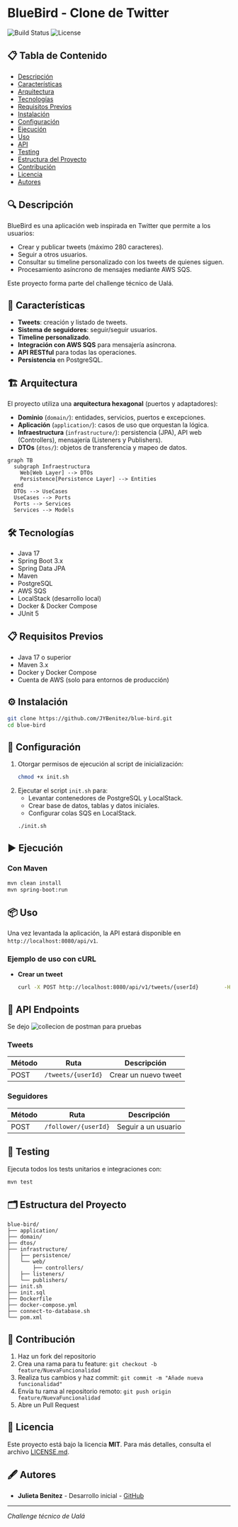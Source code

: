 # BlueBird - Clone de Twitter

![Build Status](https://img.shields.io/badge/build-passing-brightgreen) ![License](https://img.shields.io/badge/license-MIT-blue)

## 📋 Tabla de Contenido

- [Descripción](#descripción)
- [Características](#características)
- [Arquitectura](#arquitectura)
- [Tecnologías](#tecnologías)
- [Requisitos Previos](#requisitos-previos)
- [Instalación](#instalación)
- [Configuración](#configuración)
- [Ejecución](#ejecución)
- [Uso](#uso)
- [API](#api)
- [Testing](#testing)
- [Estructura del Proyecto](#estructura-del-proyecto)
- [Contribución](#contribución)
- [Licencia](#licencia)
- [Autores](#autores)

## 🔍 Descripción

BlueBird es una aplicación web inspirada en Twitter que permite a los usuarios:

- Crear y publicar tweets (máximo 280 caracteres).
- Seguir a otros usuarios.
- Consultar su timeline personalizado con los tweets de quienes siguen.
- Procesamiento asíncrono de mensajes mediante AWS SQS.

Este proyecto forma parte del challenge técnico de Ualá.

## 🚀 Características

- **Tweets**: creación y listado de tweets.
- **Sistema de seguidores**: seguir/seguir usuarios.
- **Timeline personalizado**.
- **Integración con AWS SQS** para mensajería asíncrona.
- **API RESTful** para todas las operaciones.
- **Persistencia** en PostgreSQL.

## 🏗️ Arquitectura

El proyecto utiliza una **arquitectura hexagonal** (puertos y adaptadores):

- **Dominio** (`domain/`): entidades, servicios, puertos e excepciones.
- **Aplicación** (`application/`): casos de uso que orquestan la lógica.
- **Infraestructura** (`infrastructure/`): persistencia (JPA), API web (Controllers), mensajería (Listeners y Publishers).
- **DTOs** (`dtos/`): objetos de transferencia y mapeo de datos.

```mermaid
graph TB
  subgraph Infraestructura
    Web[Web Layer] --> DTOs
    Persistence[Persistence Layer] --> Entities
  end
  DTOs --> UseCases
  UseCases --> Ports
  Ports --> Services
  Services --> Models
```

## 🛠️ Tecnologías

- Java 17
- Spring Boot 3.x
- Spring Data JPA
- Maven
- PostgreSQL
- AWS SQS
- LocalStack (desarrollo local)
- Docker & Docker Compose
- JUnit 5

## 📋 Requisitos Previos

- Java 17 o superior
- Maven 3.x
- Docker y Docker Compose
- Cuenta de AWS (solo para entornos de producción)

## ⚙️ Instalación

```bash
git clone https://github.com/JYBenitez/blue-bird.git
cd blue-bird
```

## 🔧 Configuración

1. Otorgar permisos de ejecución al script de inicialización:
   ```bash
   chmod +x init.sh
   ```
2. Ejecutar el script `init.sh` para:
   - Levantar contenedores de PostgreSQL y LocalStack.
   - Crear base de datos, tablas y datos iniciales.
   - Configurar colas SQS en LocalStack.
   ```bash
   ./init.sh
   ```

## ▶️ Ejecución

### Con Maven

```bash
mvn clean install
mvn spring-boot:run
```

## 📦 Uso

Una vez levantada la aplicación, la API estará disponible en `http://localhost:8080/api/v1`.

### Ejemplo de uso con cURL

- **Crear un tweet**

  ```bash
  curl -X POST http://localhost:8080/api/v1/tweets/{userId}        -H "Content-Type: application/json"        -d '{"content":"¡Hola, BlueBird!"}'
  ```

## 📑 API Endpoints

Se dejo ![collecion](https://github.com/JYBenitez/blue-bird/tree/main/collection-postman) de postman para pruebas

### Tweets

| Método | Ruta               | Descripción          |
| ------ | ------------------ | -------------------- |
| POST   | `/tweets/{userId}` | Crear un nuevo tweet |

### Seguidores

| Método | Ruta                 | Descripción         |
| ------ | -------------------- | ------------------- |
| POST   | `/follower/{userId}` | Seguir a un usuario |

## 🧪 Testing

Ejecuta todos los tests unitarios e integraciones con:

```bash
mvn test
```

## 🗂️ Estructura del Proyecto

```
blue-bird/
├── application/
├── domain/
├── dtos/
├── infrastructure/
│   ├── persistence/
│   └── web/
│       ├── controllers/
│   ├── listeners/
│   └── publishers/
├── init.sh
├── init.sql
├── Dockerfile
├── docker-compose.yml
├── connect-to-database.sh
└── pom.xml
```

## 🤝 Contribución

1. Haz un fork del repositorio
2. Crea una rama para tu feature: `git checkout -b feature/NuevaFuncionalidad`
3. Realiza tus cambios y haz commit: `git commit -m "Añade nueva funcionalidad"`
4. Envía tu rama al repositorio remoto: `git push origin feature/NuevaFuncionalidad`
5. Abre un Pull Request

## 📄 Licencia

Este proyecto está bajo la licencia **MIT**. Para más detalles, consulta el archivo [LICENSE.md](LICENSE.md).

## 🖋️ Autores

- **Julieta Benitez** - Desarrollo inicial - [GitHub](https://github.com/JYBenitez)

---

_Challenge técnico de Ualá_
